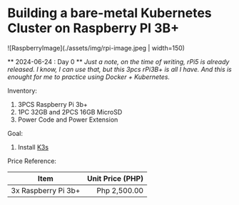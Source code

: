 # Building a bare-metal Kubernetes Cluster on Raspberry PI 3B+

![RaspberryImage](./assets/img/rpi-image.jpeg | width=150)

** 2024-06-24 : Day 0 **
_Just a note, on the time of writing, rPi5 is already released. I know, I can use that, but this 3pcs rPi3B+ is all I have. And this is enought for me to practice using Docker + Kubernetes._

Inventory:

1. 3PCS Raspberry Pi 3b+
2. 1PC 32GB and 2PCS 16GB MicroSD
3. Power Code and Power Extension

Goal:

1. Install [K3s](https://k3s.io)

Price Reference:

| Item                | Unit Price (PHP) |
| ------------------- | ----------------:|
| 3x Raspberry Pi 3b+ | Php 2,500.00     |